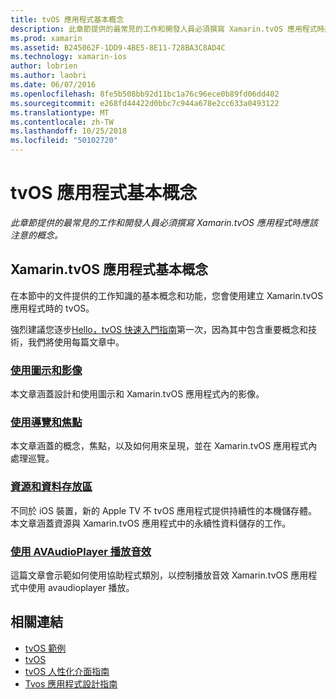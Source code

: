 ```yaml
---
title: tvOS 應用程式基本概念
description: 此章節提供的最常見的工作和開發人員必須撰寫 Xamarin.tvOS 應用程式時應該注意的概念。
ms.prod: xamarin
ms.assetid: B245062F-1DD9-4BE5-8E11-728BA3C8AD4C
ms.technology: xamarin-ios
author: lobrien
ms.author: laobri
ms.date: 06/07/2016
ms.openlocfilehash: 8fe5b508bb92d11bc1a76c96ece0b89fd06dd402
ms.sourcegitcommit: e268fd44422d0bbc7c944a678e2cc633a0493122
ms.translationtype: MT
ms.contentlocale: zh-TW
ms.lasthandoff: 10/25/2018
ms.locfileid: "50102720"
---
```

# <a name="tvos-application-fundamentals"></a>tvOS 應用程式基本概念

_此章節提供的最常見的工作和開發人員必須撰寫 Xamarin.tvOS 應用程式時應該注意的概念。_

<a name="Xamarin.tvOS-Application-Fundamentals" />

## <a name="xamarintvos-application-fundamentals"></a>Xamarin.tvOS 應用程式基本概念

在本節中的文件提供的工作知識的基本概念和功能，您會使用建立 Xamarin.tvOS 應用程式時的 tvOS。

強烈建議您逐步[Hello，tvOS 快速入門指南](~/ios/tvos/get-started/hello-tvos.md)第一次，因為其中包含重要概念和技術，我們將使用每篇文章中。

<a name="Working-with-Icons-and-Images" />

### <a name="working-with-icons-and-imagesiostvosapp-fundamentalsicons-imagesmd"></a>[使用圖示和影像](~/ios/tvos/app-fundamentals/icons-images.md)

本文章涵蓋設計和使用圖示和 Xamarin.tvOS 應用程式內的影像。

<a name="Working-with-Navigation-and-Focus" />

### <a name="working-with-navigation-and-focusiostvosapp-fundamentalsnavigation-focusmd"></a>[使用導覽和焦點](~/ios/tvos/app-fundamentals/navigation-focus.md)

本文章涵蓋的概念，焦點，以及如何用來呈現，並在 Xamarin.tvOS 應用程式內處理巡覽。

<a name="Resources-and-Data-Storage" />

### <a name="resources-and-data-storageiostvosapp-fundamentalsresources-data-storagemd"></a>[資源和資料存放區](~/ios/tvos/app-fundamentals/resources-data-storage.md)

不同於 iOS 裝置，新的 Apple TV 不 tvOS 應用程式提供持續性的本機儲存體。 本文章涵蓋資源與 Xamarin.tvOS 應用程式中的永續性資料儲存的工作。

<a name="Playing-Sound-with-AVAudioPlayer" />

### <a name="playing-sound-with-avaudioplayeriostvosapp-fundamentalssoundsmd"></a>[使用 AVAudioPlayer 播放音效](~/ios/tvos/app-fundamentals/sounds.md)

這篇文章會示範如何使用協助程式類別，以控制播放音效 Xamarin.tvOS 應用程式中使用 avaudioplayer 播放。

## <a name="related-links"></a>相關連結

- [tvOS 範例](https://developer.xamarin.com/samples/tvos/all/)
- [tvOS](https://developer.apple.com/tvos/)
- [tvOS 人性化介面指南](https://developer.apple.com/tvos/human-interface-guidelines/)
- [Tvos 應用程式設計指南](https://developer.apple.com/library/prerelease/tvos/documentation/General/Conceptual/AppleTV_PG/)
